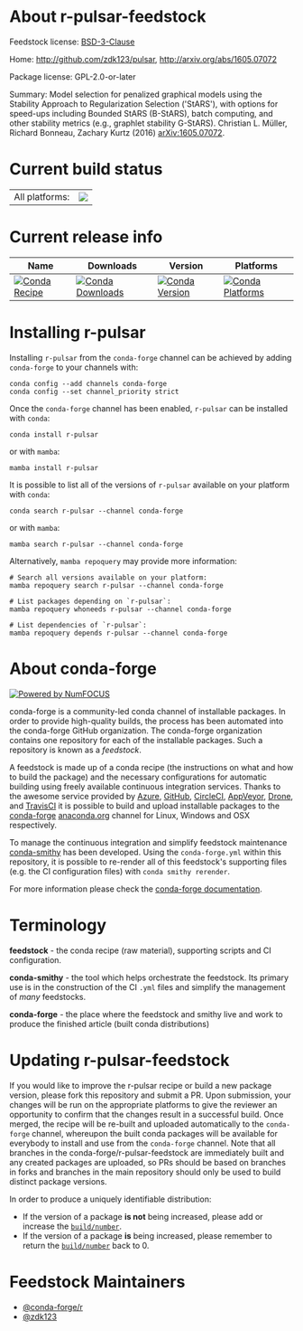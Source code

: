 About r-pulsar-feedstock
========================

Feedstock license: [BSD-3-Clause](https://github.com/conda-forge/r-pulsar-feedstock/blob/main/LICENSE.txt)

Home: http://github.com/zdk123/pulsar, http://arxiv.org/abs/1605.07072

Package license: GPL-2.0-or-later

Summary: Model selection for penalized graphical models using the Stability Approach to Regularization Selection ('StARS'), with options for speed-ups including Bounded StARS (B-StARS), batch computing, and other stability metrics (e.g., graphlet stability G-StARS). Christian L. Müller, Richard Bonneau, Zachary Kurtz (2016) <arXiv:1605.07072>.

Current build status
====================


<table><tr><td>All platforms:</td>
    <td>
      <a href="https://dev.azure.com/conda-forge/feedstock-builds/_build/latest?definitionId=7573&branchName=main">
        <img src="https://dev.azure.com/conda-forge/feedstock-builds/_apis/build/status/r-pulsar-feedstock?branchName=main">
      </a>
    </td>
  </tr>
</table>

Current release info
====================

| Name | Downloads | Version | Platforms |
| --- | --- | --- | --- |
| [![Conda Recipe](https://img.shields.io/badge/recipe-r--pulsar-green.svg)](https://anaconda.org/conda-forge/r-pulsar) | [![Conda Downloads](https://img.shields.io/conda/dn/conda-forge/r-pulsar.svg)](https://anaconda.org/conda-forge/r-pulsar) | [![Conda Version](https://img.shields.io/conda/vn/conda-forge/r-pulsar.svg)](https://anaconda.org/conda-forge/r-pulsar) | [![Conda Platforms](https://img.shields.io/conda/pn/conda-forge/r-pulsar.svg)](https://anaconda.org/conda-forge/r-pulsar) |

Installing r-pulsar
===================

Installing `r-pulsar` from the `conda-forge` channel can be achieved by adding `conda-forge` to your channels with:

```
conda config --add channels conda-forge
conda config --set channel_priority strict
```

Once the `conda-forge` channel has been enabled, `r-pulsar` can be installed with `conda`:

```
conda install r-pulsar
```

or with `mamba`:

```
mamba install r-pulsar
```

It is possible to list all of the versions of `r-pulsar` available on your platform with `conda`:

```
conda search r-pulsar --channel conda-forge
```

or with `mamba`:

```
mamba search r-pulsar --channel conda-forge
```

Alternatively, `mamba repoquery` may provide more information:

```
# Search all versions available on your platform:
mamba repoquery search r-pulsar --channel conda-forge

# List packages depending on `r-pulsar`:
mamba repoquery whoneeds r-pulsar --channel conda-forge

# List dependencies of `r-pulsar`:
mamba repoquery depends r-pulsar --channel conda-forge
```


About conda-forge
=================

[![Powered by
NumFOCUS](https://img.shields.io/badge/powered%20by-NumFOCUS-orange.svg?style=flat&colorA=E1523D&colorB=007D8A)](https://numfocus.org)

conda-forge is a community-led conda channel of installable packages.
In order to provide high-quality builds, the process has been automated into the
conda-forge GitHub organization. The conda-forge organization contains one repository
for each of the installable packages. Such a repository is known as a *feedstock*.

A feedstock is made up of a conda recipe (the instructions on what and how to build
the package) and the necessary configurations for automatic building using freely
available continuous integration services. Thanks to the awesome service provided by
[Azure](https://azure.microsoft.com/en-us/services/devops/), [GitHub](https://github.com/),
[CircleCI](https://circleci.com/), [AppVeyor](https://www.appveyor.com/),
[Drone](https://cloud.drone.io/welcome), and [TravisCI](https://travis-ci.com/)
it is possible to build and upload installable packages to the
[conda-forge](https://anaconda.org/conda-forge) [anaconda.org](https://anaconda.org/)
channel for Linux, Windows and OSX respectively.

To manage the continuous integration and simplify feedstock maintenance
[conda-smithy](https://github.com/conda-forge/conda-smithy) has been developed.
Using the ``conda-forge.yml`` within this repository, it is possible to re-render all of
this feedstock's supporting files (e.g. the CI configuration files) with ``conda smithy rerender``.

For more information please check the [conda-forge documentation](https://conda-forge.org/docs/).

Terminology
===========

**feedstock** - the conda recipe (raw material), supporting scripts and CI configuration.

**conda-smithy** - the tool which helps orchestrate the feedstock.
                   Its primary use is in the construction of the CI ``.yml`` files
                   and simplify the management of *many* feedstocks.

**conda-forge** - the place where the feedstock and smithy live and work to
                  produce the finished article (built conda distributions)


Updating r-pulsar-feedstock
===========================

If you would like to improve the r-pulsar recipe or build a new
package version, please fork this repository and submit a PR. Upon submission,
your changes will be run on the appropriate platforms to give the reviewer an
opportunity to confirm that the changes result in a successful build. Once
merged, the recipe will be re-built and uploaded automatically to the
`conda-forge` channel, whereupon the built conda packages will be available for
everybody to install and use from the `conda-forge` channel.
Note that all branches in the conda-forge/r-pulsar-feedstock are
immediately built and any created packages are uploaded, so PRs should be based
on branches in forks and branches in the main repository should only be used to
build distinct package versions.

In order to produce a uniquely identifiable distribution:
 * If the version of a package **is not** being increased, please add or increase
   the [``build/number``](https://docs.conda.io/projects/conda-build/en/latest/resources/define-metadata.html#build-number-and-string).
 * If the version of a package **is** being increased, please remember to return
   the [``build/number``](https://docs.conda.io/projects/conda-build/en/latest/resources/define-metadata.html#build-number-and-string)
   back to 0.

Feedstock Maintainers
=====================

* [@conda-forge/r](https://github.com/conda-forge/r/)
* [@zdk123](https://github.com/zdk123/)

